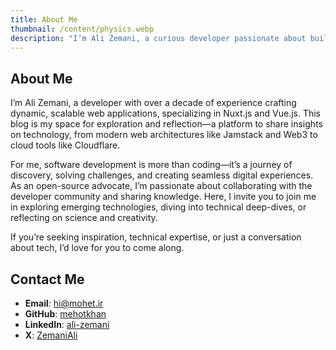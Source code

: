 ```yaml
---
title: About Me
thumbnail: /content/physics.webp
description: "I’m Ali Zemani, a curious developer passionate about building innovative solutions and sharing knowledge in the tech world."
---
```


## About Me

I’m Ali Zemani, a developer with over a decade of experience crafting dynamic, scalable web applications, specializing in Nuxt.js and Vue.js. This blog is my space for exploration and reflection—a platform to share insights on technology, from modern web architectures like Jamstack and Web3 to cloud tools like Cloudflare.

For me, software development is more than coding—it’s a journey of discovery, solving challenges, and creating seamless digital experiences. As an open-source advocate, I’m passionate about collaborating with the developer community and sharing knowledge. Here, I invite you to join me in exploring emerging technologies, diving into technical deep-dives, or reflecting on science and creativity.

If you’re seeking inspiration, technical expertise, or just a conversation about tech, I’d love for you to come along.

## Contact Me

- **Email**: hi@mohet.ir
- **GitHub**: [mehotkhan](https://github.com/mehotkhan)
- **LinkedIn**: [ali-zemani](https://www.linkedin.com/in/ali-zemani/)
- **X**: [ZemaniAli](https://x.com/ZemaniAli)
